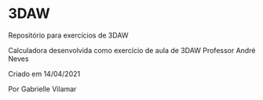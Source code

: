# 3DAW
Repositório para exercícios de 3DAW

Calculadora desenvolvida como exercício de aula de 3DAW 
Professor André Neves

Criado em 14/04/2021




Por Gabrielle Vilamar
